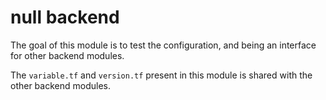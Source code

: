 # null backend

The goal of this module is to test the configuration, and being an interface for other backend modules.

The `variable.tf` and `version.tf` present in this module is shared with the other backend modules.

